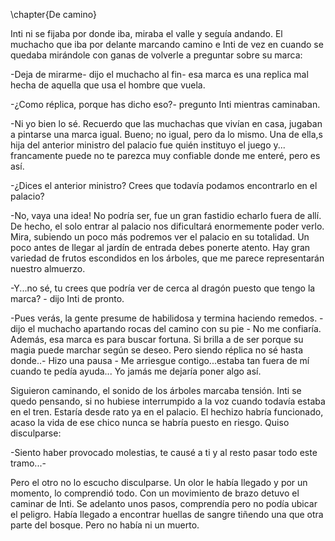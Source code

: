 \chapter{De camino}

Inti ni se fijaba por donde iba, miraba el valle y seguía andando. El muchacho que iba por delante marcando camino e Inti de vez en cuando se quedaba mirándole con ganas de volverle a preguntar sobre su marca:

-Deja de mirarme- dijo el muchacho al fin- esa marca es una replica mal hecha de aquella que usa el hombre que vuela.

-¿Como réplica, porque has dicho eso?- pregunto Inti mientras caminaban.

-Ni yo bien lo sé. Recuerdo que las muchachas que vivían en casa, jugaban a pintarse una marca igual. Bueno; no igual, pero da lo mismo. Una de ella,s hija del anterior ministro del palacio fue quién instituyo el juego y... francamente puede no te parezca muy confiable donde me enteré, pero es así. 

-¿Dices el anterior ministro? Crees que todavía podamos encontrarlo en el palacio?

-No, vaya una idea! No podría ser, fue un gran fastidio echarlo fuera de allí. De hecho, el solo entrar al palacio nos dificultará enormemente poder verlo. Mira, subiendo un poco más podremos ver el palacio en su totalidad. Un poco antes de llegar al jardín de entrada debes ponerte atento. Hay gran variedad de frutos escondidos en los árboles, que me parece representarán nuestro almuerzo. 

-Y...no sé, tu crees que podría ver de cerca al dragón puesto que tengo la marca? - dijo Inti de pronto.

-Pues verás, la gente presume de habilidosa y termina haciendo remedos. - dijo el muchacho apartando rocas del camino con su pie - No me confiaría. Además, esa marca es para buscar fortuna. Si brilla a de ser porque su magia puede marchar según se deseo. Pero siendo réplica no sé hasta donde..- Hizo una pausa - Me arriesgue contigo...estaba tan fuera de mí cuando te pedía ayuda... Yo jamás me dejaría poner algo así.

Siguieron caminando, el sonido de los árboles marcaba tensión. Inti se quedo pensando, si no hubiese interrumpido a la voz cuando todavía estaba en el tren. Estaría desde rato ya en el palacio. El hechizo habría funcionado, acaso la vida de ese chico nunca se habría puesto en riesgo. Quiso disculparse:

-Siento haber provocado molestias, te causé a ti y al resto pasar todo este tramo...- 

Pero el otro no lo escucho disculparse. Un olor le había llegado y por un momento, lo comprendió todo. Con un movimiento de brazo detuvo el caminar de Inti. Se adelanto unos pasos, comprendía pero no podía ubicar el peligro. Había llegado a encontrar huellas de sangre tiñendo una que otra parte del bosque. Pero no había ni un muerto.
